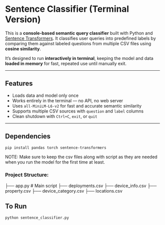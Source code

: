 # Sentence Classifier (Terminal Version)

This is a **console-based semantic query classifier** built with Python and [Sentence Transformers](https://www.sbert.net/). It classifies user queries into predefined labels by comparing them against labeled questions from multiple CSV files using **cosine similarity**.

It’s designed to run **interactively in terminal**, keeping the model and data **loaded in memory** for fast, repeated use until manually exit.

---

## Features

- Loads data and model only once
- Works entirely in the terminal — no API, no web server
- Uses `all-MiniLM-L6-v2` for fast and accurate semantic similarity
- Supports multiple CSV sources with `question` and `label` columns
- Clean shutdown with `Ctrl+C`, `exit`, or `quit`

---

## Dependencies


```bash
pip install pandas torch sentence-transformers
```

NOTE: Make sure to keep the csv files along with script as they are needed when you run the model for the first time at least.

### Project Structure:

├── app.py # Main script
├── deployments.csv
├── device_info.csv
├── property.csv
├── device_category.csv
├── locations.csv
## To Run

```bash
python sentence_classifier.py
```
